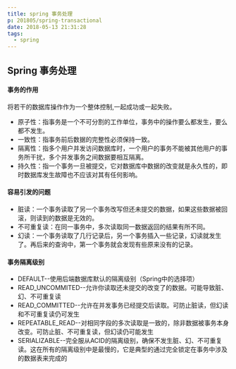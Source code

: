 ```yaml
---
title: spring 事务处理
p: 201805/spring-transactional
date: 2018-05-13 21:31:28
tags:
  - spring
---
```


## Spring 事务处理

#### 事务的作用

将若干的数据库操作作为一个整体控制,一起成功或一起失败。

- 原子性：指事务是一个不可分割的工作单位，事务中的操作要么都发生，要么都不发生。
- 一致性：指事务前后数据的完整性必须保持一致。
- 隔离性：指多个用户并发访问数据库时，一个用户的事务不能被其他用户的事务所干扰，多个并发事务之间数据要相互隔离。
-  持久性：指一个事务一旦被提交，它对数据库中数据的改变就是永久性的，即时数据库发生故障也不应该对其有任何影响。

#### 容易引发的问题

- 脏读：一个事务读取了另一个事务改写但还未提交的数据，如果这些数据被回滚，则读到的数据是无效的。
- 不可重复读：在同一事务中，多次读取同一数据返回的结果有所不同。
- 幻读：一个事务读取了几行记录后，另一个事务插入一些记录，幻读就发生了。再后来的查询中，第一个事务就会发现有些原来没有的记录。

#### 事务隔离级别

- DEFAULT--使用后端数据库默认的隔离级别（Spring中的选择项）
- READ_UNCOMMITED--允许你读取还未提交的改变了的数据。可能导致脏、幻、不可重复读
- READ_COMMITTED--允许在并发事务已经提交后读取。可防止脏读，但幻读和不可重复读仍可发生
- REPEATABLE_READ--对相同字段的多次读取是一致的，除非数据被事务本身改变。可防止脏、不可重复读，但幻读仍可能发生
- SERIALIZABLE--完全服从ACID的隔离级别，确保不发生脏、幻、不可重复读。这在所有的隔离级别中是最慢的，它是典型的通过完全锁定在事务中涉及的数据表来完成的


